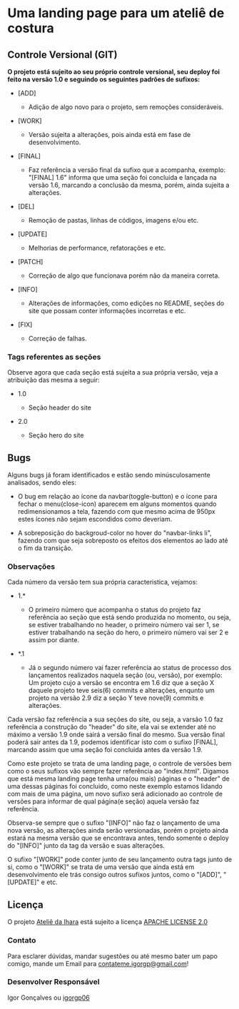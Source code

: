 # Uma landing page para um ateliê de costura

## Controle Versional (GIT)

**O projeto está sujeito ao seu próprio controle versional, seu deploy foi feito na versão 1.0 e seguindo os seguintes padrões de sufixos:**  

- [ADD]  
  - Adição de algo novo para o projeto, sem remoções consideráveis.  

- [WORK]  
  - Versão sujeita a alterações, pois ainda está em fase de desenvolvimento.  

- [FINAL]
  - Faz referência a versão final da sufixo que a acompanha, exemplo:   
  "[FINAL] 1.6" informa que uma seção foi concluida e lançada na versão 1.6, marcando a conclusão da mesma, porém, ainda sujeita a alterações.  

- [DEL]  
  - Remoção de pastas, linhas de códigos, imagens e/ou etc.  

- [UPDATE]  
  - Melhorias de performance, refatorações e etc.  

- [PATCH]  
  - Correção de algo que funcionava porém não da maneira correta.  

- [INFO]  
  - Alterações de informações, como edições no README, seções do site que possam conter informações incorretas e etc.  

- [FIX]  
  - Correção de falhas.  

### Tags referentes as seções

Observe agora que cada seção está sujeita a sua própria versão, veja a atribuição das mesma a seguir:

- 1.0  
    - Seção header do site

- 2.0  
    - Seção hero do site

## Bugs

Alguns bugs já foram identificados e estão sendo minúsculosamente analisados, sendo eles:  

- O bug em relação ao ícone da navbar(toggle-button) e o ícone para fechar o menu(close-icon) aparecem em alguns momentos quando redimensionamos a tela, fazendo com que mesmo acima de 950px estes ícones não sejam escondidos como deveriam.   

- A sobreposição do backgroud-color no hover do "navbar-links li", fazendo com que seja sobreposto os efeitos dos elementos ao lado até o fim da transição.

### Observações

Cada número da versão tem sua própria caracteristica, vejamos:
-  1.*
   -  O primeiro número que acompanha o status do projeto faz referência ao seção que está sendo produzida no momento, ou seja, se estiver trabalhando no header, o primeiro número vai ser 1, se estiver trabalhando na seção do hero, o primeiro número vai ser 2 e assim por diante.  

-  *.1
   -  Já o segundo número vai fazer referência ao status de processo dos lançamentos realizados naquela seção (ou, versão), por exemplo:   
   Um projeto cujo a versão se encontra em 1.6 diz que a seção X daquele projeto teve seis(6) commits e alterações, enqunto um projeto na versão 2.9 diz a seção Y teve nove(9) commits e alterações.

Cada versão faz referência a sua seções do site, ou seja, a varsão 1.0 faz referência a construção do "header" do site, ela vai se extender até no máximo a versão 1.9 onde sairá a versão final do mesmo. Sua versão final poderá sair antes da 1.9, podemos identificar isto com o sufixo [FINAL], marcando assim que uma seção foi concluida antes da versão 1.9.  

Como este projeto se trata de uma landing page, o controle de versões bem como o seus sufixos vão sempre fazer referência ao "index.html". Digamos que está mesma landing page tenha uma(ou mais) páginas e o "header" de uma dessas páginas foi concluido, como neste exemplo estamos lidando com mais de uma página, um novo sufixo será adicionado ao controle de versões para informar de qual página(e seção) aquela versão faz referência.   

Observa-se sempre que o sufixo "[INFO]" não faz o lançamento de uma nova versão, as alterações ainda serão versionadas, porém o projeto ainda estará na mesma versão que se encontrava antes, tendo somente o deploy do "[INFO]" junto da tag da versão e suas alterações.   

O sufixo "[WORK]" pode conter junto de seu lançamento outra tags junto de si, como o "[WORK]" se trata de uma versão que ainda está em desenvolvimento ele trás consigo outros sufixos juntos, como o "[ADD]", "[UPDATE]" e etc.   

## Licença

O projeto [Ateliê da Ihara](https://github.com/igorgp06/atelie-da-ihara) está sujeito a licença [APACHE LICENSE 2.0](https://www.apache.org/licenses/LICENSE-2.0)

### Contato

Para esclarer dúvidas, mandar sugestões ou até mesmo bater um papo comigo, mande um Email para contateme.igorgp@gmail.com!

### Desenvolver Responsável

Igor Gonçalves ou [igorgp06](https://github.com/igorgp06)
